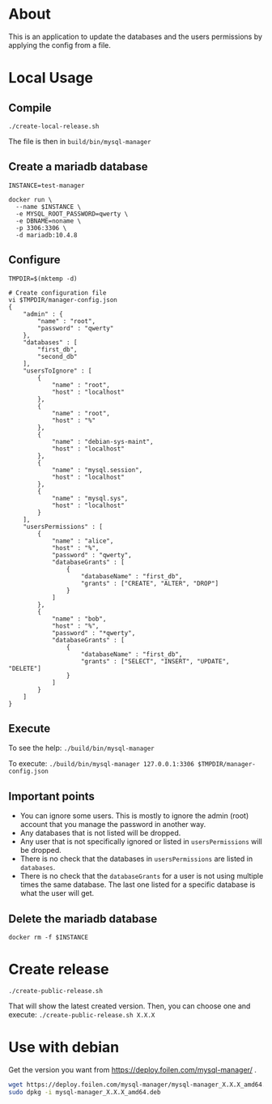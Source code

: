 # About

This is an application to update the databases and the users permissions by applying the config from a file.

# Local Usage


## Compile

`./create-local-release.sh`

The file is then in `build/bin/mysql-manager`

## Create a mariadb database

```
INSTANCE=test-manager

docker run \
  --name $INSTANCE \
  -e MYSQL_ROOT_PASSWORD=qwerty \
  -e DBNAME=noname \
  -p 3306:3306 \
  -d mariadb:10.4.8
```

## Configure

```
TMPDIR=$(mktemp -d)

# Create configuration file
vi $TMPDIR/manager-config.json
{
	"admin" : {
		"name" : "root",
		"password" : "qwerty"
	},
	"databases" : [
		"first_db",
		"second_db"
	],
	"usersToIgnore" : [
		{
			"name" : "root",
			"host" : "localhost"
		},
		{
			"name" : "root",
			"host" : "%"
		},
		{
			"name" : "debian-sys-maint",
			"host" : "localhost"
		},
		{
			"name" : "mysql.session",
			"host" : "localhost"
		},
		{
			"name" : "mysql.sys",
			"host" : "localhost"
		}
	],
	"usersPermissions" : [
		{
			"name" : "alice",
			"host" : "%",
			"password" : "qwerty",
			"databaseGrants" : [
				{
					"databaseName" : "first_db",
					"grants" : ["CREATE", "ALTER", "DROP"]
				}
			]
		},
		{
			"name" : "bob",
			"host" : "%",
			"password" : "*qwerty",
			"databaseGrants" : [
				{
					"databaseName" : "first_db",
					"grants" : ["SELECT", "INSERT", "UPDATE", "DELETE"]
				}
			]
		}
	]
}

```

## Execute

To see the help:
`./build/bin/mysql-manager`

To execute:
`./build/bin/mysql-manager 127.0.0.1:3306 $TMPDIR/manager-config.json`

## Important points

* You can ignore some users. This is mostly to ignore the admin (root) account that you manage the password in another way.
* Any databases that is not listed will be dropped.
* Any user that is not specifically ignored or listed in `usersPermissions` will be dropped.
* There is no check that the databases in `usersPermissions` are listed in `databases`.
* There is no check that the `databaseGrants` for a user is not using multiple times the same database. The last one listed for a specific database is what the user will get.

## Delete the mariadb database

```
docker rm -f $INSTANCE
```

# Create release

`./create-public-release.sh`

That will show the latest created version. Then, you can choose one and execute:
`./create-public-release.sh X.X.X`

# Use with debian

Get the version you want from https://deploy.foilen.com/mysql-manager/ .

```bash
wget https://deploy.foilen.com/mysql-manager/mysql-manager_X.X.X_amd64.deb
sudo dpkg -i mysql-manager_X.X.X_amd64.deb
```
